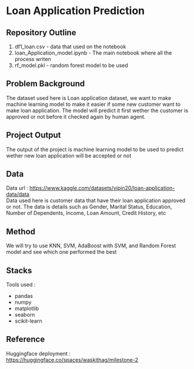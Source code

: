 # Loan Application Prediction

## Repository Outline
1. df1_loan.csv - data that used on the notebook
2. loan_Application_model.ipynb - The main notebook where all the process writen
3. rf_model.pkl - random forest model to be used


## Problem Background
The dataset used here is Loan application dataset, we want to make machine learning model to make it easier if some new customer want to make loan application. The model will predict it first wether the customer is approved or not before it checked again by human agent.

## Project Output
The output of the project is machine learning model to be used to predict wether new loan application will be accepted or not

## Data
Data url : https://www.kaggle.com/datasets/vipin20/loan-application-data/data  
Data used here is customer data that have their loan application approved or not. The data is details such as Gender, Marital Status, Education, Number of Dependents, Income, Loan Amount, Credit History, etc

## Method
We will try to use KNN, SVM, AdaBoost with SVM, and Random Forest model and see which one performed the best

## Stacks
Tools used : 
- pandas
- numpy
- matplotlib
- seaborn
- scikit-learn

## Reference
Huggingface deployment : https://huggingface.co/spaces/waskithag/milestone-2
